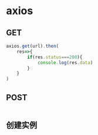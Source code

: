 # axios

## GET

```js
axios.get(url).then(
    res=>{
        if(res.status===200){
            console.log(res.data)
        }
    }
)
```

## POST

```js

```

## 创建实例